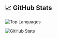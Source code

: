 ## 📈 GitHub Stats

![Top Languages](https://github-readme-stats.vercel.app/api/top-langs/?username=amirmfarzane&layout=compact)

![GitHub Stats](https://github-readme-stats.vercel.app/api?username=amirmfarzane&show_icons=true&hide_title=true&count_private=true&hide=prs&hide_border=true)
